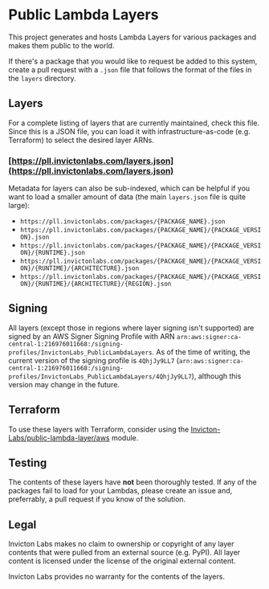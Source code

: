 # Public Lambda Layers

This project generates and hosts Lambda Layers for various packages and makes them public to the world.

If there's a package that you would like to request be added to this system, create a pull request with a `.json` file that follows the format of the files in the `layers` directory.


## Layers

For a complete listing of layers that are currently maintained, check this file. Since this is a JSON file, you can load it with infrastructure-as-code (e.g. Terraform) to select the desired layer ARNs.

### [https://pll.invictonlabs.com/layers.json](https://pll.invictonlabs.com/layers.json)

Metadata for layers can also be sub-indexed, which can be helpful if you want to load a smaller amount of data (the main `layers.json` file is quite large):

- `https://pll.invictonlabs.com/packages/{PACKAGE_NAME}.json`
- `https://pll.invictonlabs.com/packages/{PACKAGE_NAME}/{PACKAGE_VERSION}.json`
- `https://pll.invictonlabs.com/packages/{PACKAGE_NAME}/{PACKAGE_VERSION}/{RUNTIME}.json`
- `https://pll.invictonlabs.com/packages/{PACKAGE_NAME}/{PACKAGE_VERSION}/{RUNTIME}/{ARCHITECTURE}.json`
- `https://pll.invictonlabs.com/packages/{PACKAGE_NAME}/{PACKAGE_VERSION}/{RUNTIME}/{ARCHITECTURE}/{REGION}.json`


## Signing

All layers (except those in regions where layer signing isn't supported) are signed by an AWS Signer Signing Profile with ARN `arn:aws:signer:ca-central-1:216976011668:/signing-profiles/InvictonLabs_PublicLambdaLayers`. As of the time of writing, the current version of the signing profile is `4QhjJy9LL7` (`arn:aws:signer:ca-central-1:216976011668:/signing-profiles/InvictonLabs_PublicLambdaLayers/4QhjJy9LL7`), although this version may change in the future.

## Terraform

To use these layers with Terraform, consider using the [Invicton-Labs/public-lambda-layer/aws](https://registry.terraform.io/modules/Invicton-Labs/public-lambda-layer/aws/latest) module.


## Testing

The contents of these layers have **not** been thoroughly tested. If any of the packages fail to load for your Lambdas, please create an issue and, preferrably, a pull request if you know of the solution.


## Legal

Invicton Labs makes no claim to ownership or copyright of any layer contents that were pulled from an external source (e.g. PyPI). All layer content is licensed under the license of the original external content.

Invicton Labs provides no warranty for the contents of the layers.
